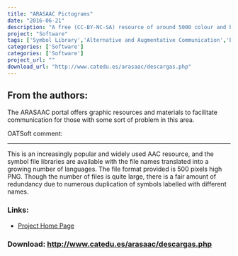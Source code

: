 ```yaml
---
title: "ARASAAC Pictograms"
date: "2016-06-21"
description: "A free (CC-BY-NC-SA) resource of around 5000 colour and black &amp; white pictographic symbols from Catedu and the Aragonese Portal of Augmentative and Alternative Communication in Spain."
project: "Software"
tags: ['Symbol Library','Alternative and Augmentative Communication','Educational and Learning','Communication','Symbols','Learning and Education' ]
categories: ['Software']
categories: ['Software']
project_url: ""
download_url: "http://www.catedu.es/arasaac/descargas.php"
---
```

From the authors:
-----------------

The ARASAAC portal offers graphic resources and materials to facilitate communication for those with some sort of problem in this area.

OATSoft comment:  

-------------------

This is an increasingly popular and widely used AAC resource, and the symbol file libraries are available with the file names translated into a growing number of languages. The file format provided is 500 pixels high PNG. Though the number of files is quite large, there is a fair amount of redundancy due to numerous duplication of symbols labelled with different names.

### Links:
- <a href="http://www.catedu.es/arasaac/index.php">Project Home Page</a>

### Download: http://www.catedu.es/arasaac/descargas.php 